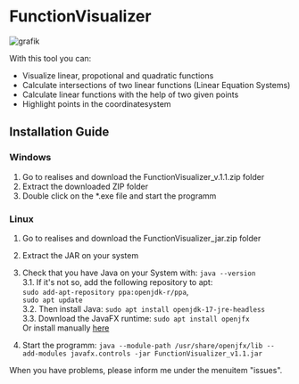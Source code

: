 # FunctionVisualizer
![grafik](https://github.com/j-schall/FunctionVisualizer/assets/122560931/a4e822ce-1731-43d2-9761-067d685ea514)

With this tool you can:
<ul>
  <li>Visualize linear, propotional and quadratic functions</li>
  <li>Calculate intersections of two linear functions (Linear Equation Systems)</li>
  <li>Calculate linear functions with the help of two given points</li>
  <li>Highlight points in the coordinatesystem</li>
</ul>

## Installation Guide
### Windows
1. Go to realises and download the FunctionVisualizer_v.1.1.zip folder
2. Extract the downloaded ZIP folder
3. Double click on the *.exe file and start the programm

### Linux
1. Go to realises and download the FunctionVisualizer_jar.zip folder

2. Extract the JAR on your system

3. Check that you have Java on your System with: ```java --version```
<br>3.1. If it's not so, add the following repository to apt:<br>```sudo add-apt-repository ppa:openjdk-r/ppa```, <br>```sudo apt update```<br>
3.2. Then install Java: ```sudo apt install openjdk-17-jre-headless```
<br>3.3. Download the JavaFX runtime: ```sudo apt install openjfx``` <br>
   Or install manually <a href="https://gluonhq.com/products/javafx/">here<a>

4. Start the programm: ```java --module-path /usr/share/openjfx/lib --add-modules javafx.controls -jar FunctionVisualizer_v1.1.jar```

When you have problems, please inform me under the menuitem "issues".

